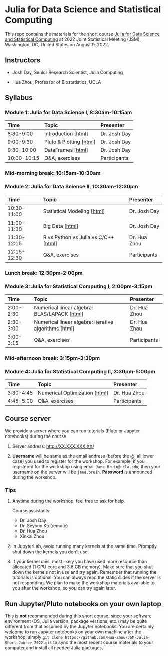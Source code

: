 # Julia for Data Science and Statistical Computing

This repo contains the materials for the short course [Julia for Data Science and Statistical Computing](https://ww2.amstat.org/meetings/jsm/2022/onlineprogram/ActivityDetails.cfm?SessionID=223492) at 2022 Joint Statistical Meeting (JSM), Washington, DC, United States on August 9, 2022.

## Instructors

* Josh Day, Senior Research Scientist, Julia Computing

* Hua Zhou, Professor of Biostatistics, UCLA

## Syllabus

### Module 1: Julia for Data Science I, 8:30am-10:15am

| Time | Topic | Presenter |
|:-----------|:------------|:------------|
| 8:30-9:00 | Introduction \[[html](https://joshday.github.io/hosted_html/01-intro.jl.html)\] | Dr. Josh Day |
| 9:00-9:30 | Pluto & Plotting \[[html](https://joshday.github.io/hosted_html/02-pluto+plotting.jl.html)\] | Dr. Josh Day |
| 9:30-10:00 | DataFrames \[[html](https://joshday.github.io/hosted_html/03-dataframes.jl.html)\] | Dr. Josh Day |
| 10:00-10:15 | Q&A, exercises | Participants |

### Mid-morning break: 10:15am-10:30am

### Module 2: Julia for Data Science II, 10:30am-12:30pm

| Time | Topic | Presenter |
|:-----------|:------------|:------------|
| 10:30-11:00 | Statistical Modeling \[[html](https://joshday.github.io/hosted_html/04-statsmodels.jl.html)\] | Dr. Josh Day |
| 11:00-11:30 | Big Data \[[html](https://joshday.github.io/hosted_html/05a-onlinestats.jl.html)\] | Dr. Josh Day |
| 11:30-12:15 | R vs Python vs Julia vs C/C++ \[[html](https://hua-zhou.github.io/JSM-Julia-Short-Course-2022/notebooks/06-langs/06-langs.html)\] | Dr. Hua Zhou |
| 12:15-12:30 | Q&A, exercises | Participants |

### Lunch break: 12:30pm-2:00pm

### Module 3: Julia for Statistical Computing I, 2:00pm-3:15pm

| Time | Topic | Presenter |
|:-----------|:------------|:------------|
| 2:00-2:30 | Numerical linear algebra: BLAS/LAPACK \[[html](https://hua-zhou.github.io/JSM-Julia-Short-Course-2022/notebooks/07-numlinalg/07-numlinalg.html)\] | Dr. Hua Zhou |
| 2:30-3:00 | Numerical linear algebra: iterative algorithms \[[html](https://hua-zhou.github.io/JSM-Julia-Short-Course-2022/notebooks/08-iter/08-cg.html)\] | Dr. Hua Zhou |
| 3:00-3:15 | Q&A, exercises | Participants |

### Mid-afternoon break: 3:15pm-3:30pm

### Module 4: Julia for Statistical Computing II, 3:30pm-5:00pm

| Time | Topic | Presenter |
|:-----------|:------------|:------------|
| 3:30-4:45 | Numerical Optimization \[[html](https://hua-zhou.github.io/JSM-Julia-Short-Course-2022/notebooks/09-opt/09-juliaopt.html)\] | Dr. Hua Zhou |
| 4:45-5:00 | Q&A, exercises | Participants |

## Course server

We provide a server where you can run tutorials (Pluto or Jupyter notebooks) during the course.

1. Server address: <http://XX.XXX.XXX.XX/>

2. **Username** will be same as the email address (before the @, all lower case) you used to register for the workshop. For example, if you registered for the workshop using email `Jane.Bruin@ucla.edu`, then your username on the server will be `jane.bruin`. **Password** is announced during the workshop.

### Tips

1. Anytime during the workshop, feel free to ask for help.

    Course assistants:
    - Dr. Josh Day
    - Dr. Seyoon Ko (remote)
    - Dr. Hua Zhou
    - Xinkai Zhou

2. In JupyterLab, avoid running many kernels at the same time. Promptly shut down the kernels you don't use.

3. If your kernel dies, most likely you have used more resource than allocated (1 CPU core and 3.6 GB memory). Make sure that you shut down the kernels not in use and try again. Remember that running the tutorials is optional. You can always read the static slides if the server is not responding. We plan to make the workshop materials available to you after the workshop, so you can try again later.

## Run Jupyter/Pluto notebooks on your own laptop

This is **not** recommended during this short course, since your software environment (OS, Julia version, package versions, etc.) may be quite different from that assumed by the Jupyter notebooks. You are certainly welcome to run Jupyter notebooks on your own machine after the workshop, simply `git clone https://github.com/Hua-Zhou/JSM-Julia-Short-Course-2022.git` to sync the most recent course materials to your computer and install all needed Julia packages.

